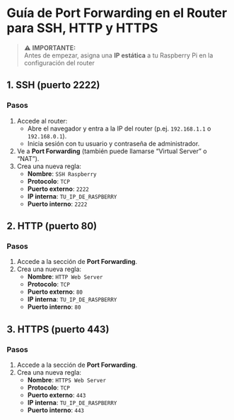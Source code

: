
# Guía de Port Forwarding en el Router para SSH, HTTP y HTTPS

> ⚠️ **IMPORTANTE:**  
> Antes de empezar, asigna una **IP estática** a tu Raspberry Pi en la configuración del router 

## 1. SSH (puerto 2222)

### Pasos
1. Accede al router:
   - Abre el navegador y entra a la IP del router (p.ej. `192.168.1.1` o `192.168.0.1`).
   - Inicia sesión con tu usuario y contraseña de administrador.
2. Ve a **Port Forwarding** (también puede llamarse “Virtual Server” o “NAT”).
3. Crea una nueva regla:
   - **Nombre**: `SSH Raspberry`
   - **Protocolo**: `TCP`
   - **Puerto externo**: `2222`
   - **IP interna**: `TU_IP_DE_RASPBERRY`
   - **Puerto interno**: `2222`

## 2. HTTP (puerto 80)

### Pasos
1. Accede a la sección de **Port Forwarding**.
2. Crea una nueva regla:
   - **Nombre**: `HTTP Web Server`
   - **Protocolo**: `TCP`
   - **Puerto externo**: `80`
   - **IP interna**: `TU_IP_DE_RASPBERRY`
   - **Puerto interno**: `80`

## 3. HTTPS (puerto 443)

### Pasos
1. Accede a la sección de **Port Forwarding**.
2. Crea una nueva regla:
   - **Nombre**: `HTTPS Web Server`
   - **Protocolo**: `TCP`
   - **Puerto externo**: `443`
   - **IP interna**: `TU_IP_DE_RASPBERRY`
   - **Puerto interno**: `443`
